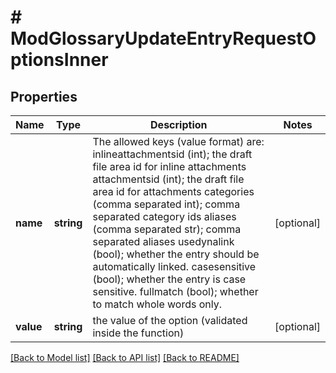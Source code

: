 # # ModGlossaryUpdateEntryRequestOptionsInner

## Properties

Name | Type | Description | Notes
------------ | ------------- | ------------- | -------------
**name** | **string** | The allowed keys (value format) are:                             inlineattachmentsid (int); the draft file area id for inline attachments                             attachmentsid (int); the draft file area id for attachments                             categories (comma separated int); comma separated category ids                             aliases (comma separated str); comma separated aliases                             usedynalink (bool); whether the entry should be automatically linked.                             casesensitive (bool); whether the entry is case sensitive.                             fullmatch (bool); whether to match whole words only. | [optional]
**value** | **string** | the value of the option (validated inside the function) | [optional]

[[Back to Model list]](../../README.md#models) [[Back to API list]](../../README.md#endpoints) [[Back to README]](../../README.md)
